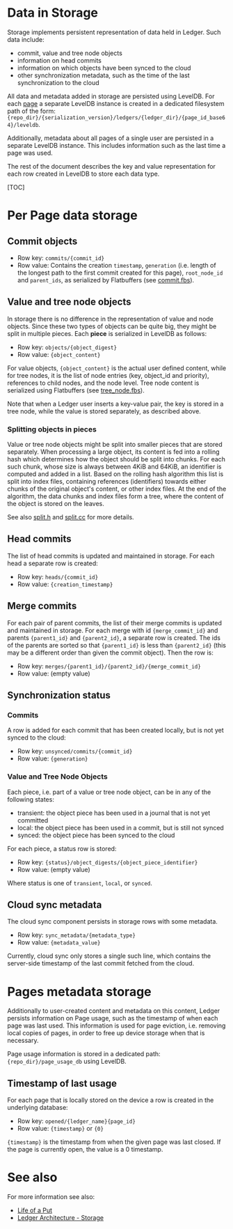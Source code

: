 # Data in Storage

Storage implements persistent representation of data held in Ledger. Such data
include:

- commit, value and tree node objects
- information on head commits
- information on which objects have been synced to the cloud
- other synchronization metadata, such as the time of the last synchronization
  to the cloud

All data and metadata added in storage are persisted using LevelDB. For each
[page](data_organization.md#Pages) a separate LevelDB instance is created in a
dedicated filesystem path of the form:
`{repo_dir}/{serialization_version}/ledgers/{ledger_dir}/{page_id_base64}/leveldb`.

Additionally, metadata about all pages of a single user are persisted in a
separate LevelDB instance. This includes information such as the last time a
page was used.

The rest of the document describes the key and value representation for each row
created in LevelDB to store each data type.

[TOC]

# Per Page data storage

## Commit objects

- Row key: `commits/{commit_id}`
- Row value: Contains the creation `timestamp`, `generation` (i.e. length of the
  longest path to the first commit created for this page), `root_node_id` and
  `parent_ids`, as serialized by Flatbuffers (see [commit.fbs]).

## Value and tree node objects

In storage there is no difference in the representation of value and node
objects. Since these two types of objects can be quite big, they might be split
in multiple pieces. Each **piece** is serialized in LevelDB as follows:

- Row key: `objects/{object_digest}`
- Row value: `{object_content}`

For value objects, `{object_content}` is the actual user defined content, while
for tree nodes, it is the list of node entries (key, object_id and priority),
references to child nodes, and the node level. Tree node content is serialized
using Flatbuffers (see [tree_node.fbs]).

Note that when a Ledger user inserts a key-value pair, the key is stored in a
tree node, while the value is stored separately, as described above.

### Splitting objects in pieces

Value or tree node objects might be split into smaller pieces that are stored
separately. When processing a large object, its content is fed into a rolling
hash which determines how the object should be split into chunks. For each such
chunk, whose size is always between 4KiB and 64KiB, an identifier is computed
and added in a list. Based on the rolling hash algorithm this list is split into
index files, containing references (identifiers) towards either chunks of the
original object's content, or other index files. At the end of the algorithm,
the data chunks and index files form a tree, where the content of the object is
stored on the leaves.

See also [split.h] and [split.cc] for more details.

## Head commits

The list of head commits is updated and maintained in storage. For each head a
separate row is created:
- Row key: `heads/{commit_id}`
- Row value: `{creation_timestamp}`

## Merge commits

For each pair of parent commits, the list of their merge commits is updated and
maintained in storage. For each merge with id `{merge_commit_id}` and parents
`{parent1_id}` and `{parent2_id}`, a separate row is created. The ids of the
parents are sorted so that `{parent1_id}` is less than `{parent2_id}` (this may
be a different order than given the commit object). Then the row is:
- Row key: `merges/{parent1_id}/{parent2_id}/{merge_commit_id}`
- Row value: (empty value)

## Synchronization status

### Commits
A row is added for each commit that has been created locally, but is not yet
synced to the cloud:
- Row key: `unsynced/commits/{commit_id}`
- Row value: `{generation}`

### Value and Tree Node Objects
Each piece, i.e. part of a value or tree node object, can be in any of the
following states:

- transient: the object piece has been used in a journal that is not yet committed
- local: the object piece has been used in a commit, but is still not synced
- synced: the object piece has been synced to the cloud

For each piece, a status row is stored:

- Row key: `{status}/object_digests/{object_piece_identifier}`
- Row value: (empty value)

Where status is one of `transient`, `local`, or `synced`.

## Cloud sync metadata

The cloud sync component persists in storage rows with some metadata.

- Row key: `sync_metadata/{metadata_type}`
- Row value: `{metadata_value}`

Currently, cloud sync only stores a single such line, which contains the
server-side timestamp of the last commit fetched from the cloud.


# Pages metadata storage

Additionally to user-created content and metadata on this content, Ledger
persists information on Page usage, such as the timestamp of when each page was
last used. This information is used for page eviction, i.e. removing local
copies of pages, in order to free up device storage when that is necessary.

Page usage information is stored in a dedicated path: `{repo_dir}/page_usage_db`
using LevelDB.

## Timestamp of last usage
For each page that is locally stored on the device a row is created in the
underlying database:

- Row key: `opened/{ledger_name}{page_id}`
- Row value: `{timestamp}` or `{0}`

`{timestamp}` is the timestamp from when the given page was last closed. If the
page is currently open, the value is a 0 timestamp.

# See also

For more information see also:
 - [Life of a Put](life_of_a_put.md)
 - [Ledger Architecture - Storage](architecture.md#Storage)


[commit.fbs]: /src/ledger/bin/storage/impl/commit.fbs
[split.cc]: /src/ledger/bin/storage/impl/split.cc
[split.h]: /src/ledger/bin/storage/impl/split.h
[tree_node.fbs]: /src/ledger/bin/storage/impl/btree/tree_node.fbs
[journals]: life_of_a_put.md#Journals
